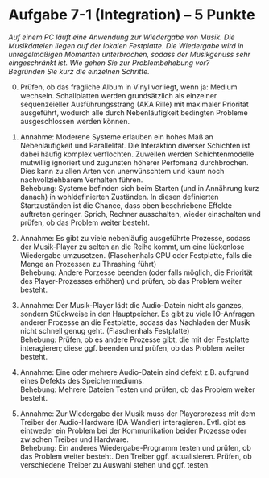 # Aufgabe 7-1  (Integration)  – 5  Punkte

_Auf einem PC läuft eine Anwendung zur Wiedergabe von Musik. Die Musikdateien liegen auf der lokalen Festplatte. Die Wiedergabe wird in unregelmäßigen Momenten unterbrochen, sodass der Musikgenuss sehr eingeschränkt ist. Wie gehen Sie zur Problembehebung vor?                
Begründen Sie kurz die einzelnen Schritte._

0. Prüfen, ob das fragliche Album in Vinyl vorliegt, wenn ja: Medium wechseln. Schallplatten werden grundsätzlich als einzelner sequenzeieller Ausführungsstrang (AKA Rille) mit maximaler Priorität ausgeführt, wodurch alle durch Nebenläufigkeit bedingten Probleme ausgeschlossen werden können.

1. Annahme: Moderene Systeme erlauben ein hohes Maß an Nebenläufigkeit und Parallelität. Die Interaktion diverser Schichten ist dabei häufig komplex verflochten. Zuweilen werden Schichtenmodelle mutwillig ignoriert und zugunsten höherer Perfomanz durchbrochen. Dies kann zu allen Arten von unerwünschtem und kaum noch nachvollziehbarem Verhalten führen. \
Behebung: Systeme befinden sich beim Starten (und in Annährung kurz danach) in wohldefinierten Zuständen. In diesen definierten Startzuständen ist die Chance, dass oben beschriebene Effekte auftreten geringer. Sprich, Rechner ausschalten, wieder einschalten und prüfen, ob das Problem weiter besteht.

2. Annahme: Es gibt zu viele nebenläufig ausgeführte Prozesse, sodass der Musik-Player zu selten an die Reihe kommt, um eine lückenlose Wiedergabe umzusetzen. (Flaschenhals CPU oder Festplatte, falls die Menge an Prozessen zu Thrashing führt) \
Behebung: Andere Porzesse beenden (oder falls möglich, die Priorität des Player-Prozesses erhöhen) und prüfen, ob das Problem weiter besteht.

3. Annahme: Der Musik-Player lädt die Audio-Datein nicht als ganzes, sondern Stückweise in den Hauptpeicher. Es gibt zu viele IO-Anfragen anderer Prozesse an die Festplatte, sodass das Nachladen der Musik nicht schnell genug geht. (Flaschenhals Festplatte) \
Behebung: Prüfen, ob es andere Prozesse gibt, die mit der Festplatte interagieren; diese ggf. beenden und prüfen, ob das Problem weiter besteht.

4. Annahme: Eine oder mehrere Audio-Datein sind defekt z.B. aufgrund eines Defekts des Speichermediums. \
Behebung: Mehrere Dateien Testen und prüfen, ob das Problem weiter besteht. 

5. Annahme: Zur Wiedergabe der Musik muss der Playerprozess mit dem Treiber der Audio-Hardware (DA-Wandler) interagieren. Evtl. gibt es eintweder ein Problem bei der Kommunikation beider Prozesse oder zwischen Treiber und Hardware. \
Behebung: Ein anderes Wiedergabe-Programm testen und prüfen, ob das Problem weiter besteht. Den Treiber ggf. aktualisieren. Prüfen, ob verschiedene Treiber zu Auswahl stehen und ggf. testen.
